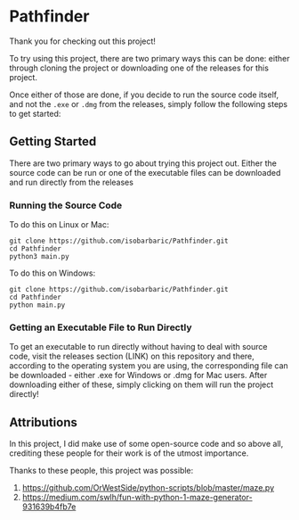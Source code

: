 # Pathfinder

Thank you for checking out this project!

To try using this project, there are two primary ways this can be done: either through cloning the project or downloading one of the releases for this project.

Once either of those are done, if you decide to run the source code itself, and not the ``.exe`` or ``.dmg`` from the releases, simply follow the following steps to get started:


## Getting Started 

There are two primary ways to go about trying this project out. Either the source code can be run or one of the executable files can be downloaded and run directly from the releases

### Running the Source Code

To do this on Linux or Mac:
```
git clone https://github.com/isobarbaric/Pathfinder.git
cd Pathfinder
python3 main.py
```

To do this on Windows:
```
git clone https://github.com/isobarbaric/Pathfinder.git
cd Pathfinder
python main.py
```

### Getting an Executable File to Run Directly

To get an executable to run directly without having to deal with source code, visit the releases section (LINK) on this repository and there, according to the operating system you are using, the corresponding file can be downloaded - either .exe for Windows or .dmg for Mac users. After downloading either of these, simply clicking on them will run the project directly!

## Attributions

In this project, I did make use of some open-source code and so above all, crediting these people for their work is of the utmost importance.

Thanks to these people, this project was possible:
  1. https://github.com/OrWestSide/python-scripts/blob/master/maze.py
  2. https://medium.com/swlh/fun-with-python-1-maze-generator-931639b4fb7e
